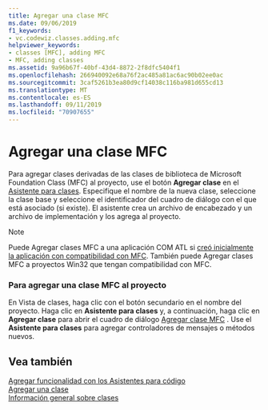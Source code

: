```yaml
---
title: Agregar una clase MFC
ms.date: 09/06/2019
f1_keywords:
- vc.codewiz.classes.adding.mfc
helpviewer_keywords:
- classes [MFC], adding MFC
- MFC, adding classes
ms.assetid: 9a96b67f-40bf-43d4-8872-2f8dfc5404f1
ms.openlocfilehash: 266940092e68a76f2ac485a81ac6ac90b02ee0ac
ms.sourcegitcommit: 3caf5261b3ea80d9cf14038c116ba981d655cd13
ms.translationtype: MT
ms.contentlocale: es-ES
ms.lasthandoff: 09/11/2019
ms.locfileid: "70907655"
---
```

# <a name="adding-an-mfc-class"></a>Agregar una clase MFC

Para agregar clases derivadas de las clases de biblioteca de Microsoft Foundation Class (MFC) al proyecto, use el botón **Agregar clase** en el [Asistente para clases](mfc-class-wizard.md). Especifique el nombre de la nueva clase, seleccione la clase base y seleccione el identificador del cuadro de diálogo con el que está asociado (si existe). El asistente crea un archivo de encabezado y un archivo de implementación y los agrega al proyecto.

> [!NOTE]
>  Puede Agregar clases MFC a una aplicación COM ATL si [creó inicialmente la aplicación con compatibilidad con MFC](../../atl/reference/mfc-support-in-atl-projects.md). También puede Agregar clases MFC a proyectos Win32 que tengan compatibilidad con MFC.

### <a name="to-add-an-mfc-class-to-your-project"></a>Para agregar una clase MFC al proyecto

En Vista de clases, haga clic con el botón secundario en el nombre del proyecto. Haga clic en **Asistente para clases** y, a continuación, haga clic en **Agregar clase** para abrir el cuadro de diálogo [Agregar clase MFC](mfc-add-class-wizard.md) . Use el **Asistente para clases** para agregar controladores de mensajes o métodos nuevos.

## <a name="see-also"></a>Vea también

[Agregar funcionalidad con los Asistentes para código](../../ide/adding-functionality-with-code-wizards-cpp.md)<br/>
[Agregar una clase](../../ide/adding-a-class-visual-cpp.md)<br/>
[Información general sobre clases](../../mfc/class-library-overview.md)
